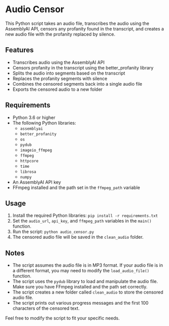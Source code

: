 # Audio Censor

This Python script takes an audio file, transcribes the audio using the AssemblyAI API, censors any profanity found in the transcript, and creates a new audio file with the profanity replaced by silence.

## Features
- Transcribes audio using the AssemblyAI API
- Censors profanity in the transcript using the better_profanity library
- Splits the audio into segments based on the transcript
- Replaces the profanity segments with silence
- Combines the censored segments back into a single audio file
- Exports the censored audio to a new folder

## Requirements
- Python 3.6 or higher
- The following Python libraries:
  - `assemblyai`
  - `better_profanity`
  - `os`
  - `pydub`
  - `imageio_ffmpeg`
  - `ffmpeg`
  - `httpcore`
  - `time`
  - `librosa`
  - `numpy`
- An AssemblyAI API key
- FFmpeg installed and the path set in the `ffmpeg_path` variable

## Usage
1. Install the required Python libraries: `pip install -r requirements.txt`
2. Set the `audio_url`, `api_key`, and `ffmpeg_path` variables in the `main()` function.
3. Run the script: `python audio_censor.py`
4. The censored audio file will be saved in the `clean_audio` folder.

## Notes
- The script assumes the audio file is in MP3 format. If your audio file is in a different format, you may need to modify the `load_audio_file()` function.
- The script uses the `pydub` library to load and manipulate the audio file. Make sure you have FFmpeg installed and the path set correctly.
- The script creates a new folder called `clean_audio` to store the censored audio file.
- The script prints out various progress messages and the first 100 characters of the censored text.

Feel free to modify the script to fit your specific needs.
